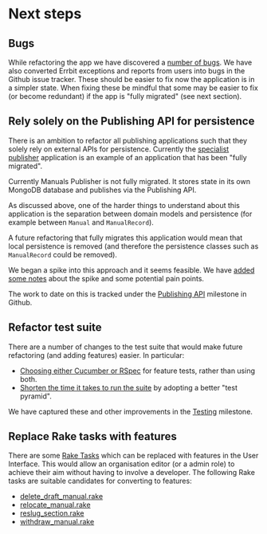 # Next steps

## Bugs

While refactoring the app we have discovered a [number of bugs](https://github.com/alphagov/manuals-publisher/issues?q=is%3Aopen+is%3Aissue+label%3Abug). We have also converted Errbit exceptions and reports from users into bugs in the Github issue tracker. These should be easier to fix now the application is in a simpler state. When fixing these be mindful that some may be easier to fix (or become redundant) if the app is "fully migrated" (see next section).

## Rely solely on the Publishing API for persistence

There is an ambition to refactor all publishing applications such that they solely rely on external APIs for persistence. Currently the [specialist publisher]() application is an example of an application that has been "fully migrated".

Currently Manuals Publisher is not fully migrated. It stores state in its own MongoDB database and publishes via the Publishing API.

As discussed above, one of the harder things to understand about this application is the separation between domain models and persistence (for example between `Manual` and `ManualRecord`).

A future refactoring that fully migrates this application would mean that local persistence is removed (and therefore the persistence classes such as `ManualRecord` could be removed).

We began a spike into this approach and it seems feasible. We have [added some notes](full-migrated-spike.md) about the spike and some potential pain points.

The work to date on this is tracked under the [Publishing API](https://github.com/alphagov/manuals-publisher/milestone/6) milestone in Github.

## Refactor test suite

There are a number of changes to the test suite that would make future refactoring (and adding features) easier. In particular:

- [Choosing either Cucumber or RSpec](https://github.com/alphagov/manuals-publisher/issues/879) for feature tests, rather than using both.
- [Shorten the time it takes to run the suite](https://github.com/alphagov/manuals-publisher/issues/1015) by adopting a better "test pyramid".

We have captured these and other improvements in the [Testing](https://github.com/alphagov/manuals-publisher/milestone/5) milestone.

## Replace Rake tasks with features

There are some [Rake Tasks](../lib/tasks/) which can be replaced with features in the User Interface. This would allow an organisation editor (or a admin role) to achieve their aim without having to involve a developer. The following Rake tasks are suitable candidates for converting to features:

- [delete_draft_manual.rake](../../lib/tasks/delete_draft_manual.rake)
- [relocate_manual.rake](../../lib/tasks/relocate_manual.rake)
- [reslug_section.rake](../../lib/tasks/reslug_section.rake)
- [withdraw_manual.rake](../../lib/tasks/withdraw_manual.rake)
